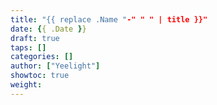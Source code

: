 ```yaml
---
title: "{{ replace .Name "-" " " | title }}"
date: {{ .Date }}
draft: true
taps: []
categories: []
author: ["Yeelight"]
showtoc: true
weight:
---
```

